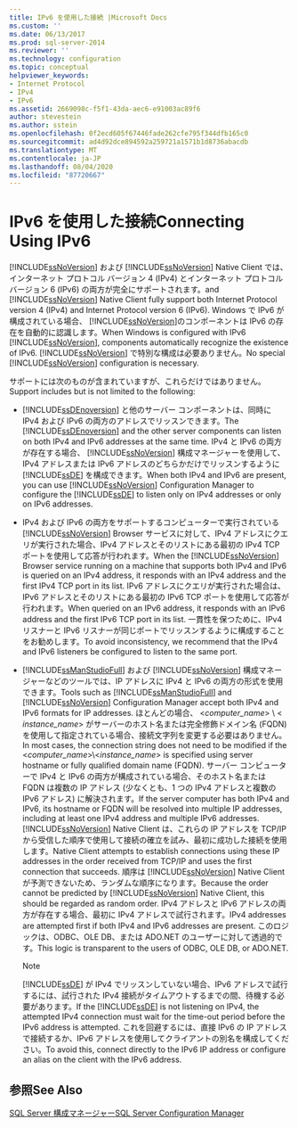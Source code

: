 ```yaml
---
title: IPv6 を使用した接続 |Microsoft Docs
ms.custom: ''
ms.date: 06/13/2017
ms.prod: sql-server-2014
ms.reviewer: ''
ms.technology: configuration
ms.topic: conceptual
helpviewer_keywords:
- Internet Protocol
- IPv4
- IPv6
ms.assetid: 2669098c-f5f1-43da-aec6-e91003ac89f6
author: stevestein
ms.author: sstein
ms.openlocfilehash: 0f2ecd605f67446fade262cfe795f344dfb165c0
ms.sourcegitcommit: ad4d92dce894592a259721a1571b1d8736abacdb
ms.translationtype: MT
ms.contentlocale: ja-JP
ms.lasthandoff: 08/04/2020
ms.locfileid: "87720667"
---
```

# <a name="connecting-using-ipv6"></a><span data-ttu-id="4c331-102">IPv6 を使用した接続</span><span class="sxs-lookup"><span data-stu-id="4c331-102">Connecting Using IPv6</span></span>
  [!INCLUDE[ssNoVersion](../../includes/ssnoversion-md.md)] <span data-ttu-id="4c331-103">および [!INCLUDE[ssNoVersion](../../includes/ssnoversion-md.md)] Native Client では、インターネット プロトコル バージョン 4 (IPv4) とインターネット プロトコル バージョン 6 (IPv6) の両方が完全にサポートされます。</span><span class="sxs-lookup"><span data-stu-id="4c331-103">and [!INCLUDE[ssNoVersion](../../includes/ssnoversion-md.md)] Native Client fully support both Internet Protocol version 4 (IPv4) and Internet Protocol version 6 (IPv6).</span></span> <span data-ttu-id="4c331-104">Windows で IPv6 が構成されている場合、 [!INCLUDE[ssNoVersion](../../includes/ssnoversion-md.md)]のコンポーネントは IPv6 の存在を自動的に認識します。</span><span class="sxs-lookup"><span data-stu-id="4c331-104">When Windows is configured with IPv6 [!INCLUDE[ssNoVersion](../../includes/ssnoversion-md.md)], components automatically recognize the existence of IPv6.</span></span> <span data-ttu-id="4c331-105">[!INCLUDE[ssNoVersion](../../includes/ssnoversion-md.md)] で特別な構成は必要ありません。</span><span class="sxs-lookup"><span data-stu-id="4c331-105">No special [!INCLUDE[ssNoVersion](../../includes/ssnoversion-md.md)] configuration is necessary.</span></span>  
  
 <span data-ttu-id="4c331-106">サポートには次のものが含まれていますが、これらだけではありません。</span><span class="sxs-lookup"><span data-stu-id="4c331-106">Support includes but is not limited to the following:</span></span>  
  
-   <span data-ttu-id="4c331-107">[!INCLUDE[ssDEnoversion](../../includes/ssdenoversion-md.md)] と他のサーバー コンポーネントは、同時に IPv4 および IPv6 の両方のアドレスでリッスンできます。</span><span class="sxs-lookup"><span data-stu-id="4c331-107">The [!INCLUDE[ssDEnoversion](../../includes/ssdenoversion-md.md)] and the other server components can listen on both IPv4 and IPv6 addresses at the same time.</span></span> <span data-ttu-id="4c331-108">IPv4 と IPv6 の両方が存在する場合、 [!INCLUDE[ssNoVersion](../../includes/ssnoversion-md.md)] 構成マネージャーを使用して、IPv4 アドレスまたは IPv6 アドレスのどちらかだけでリッスンするように [!INCLUDE[ssDE](../../includes/ssde-md.md)] を構成できます。</span><span class="sxs-lookup"><span data-stu-id="4c331-108">When both IPv4 and IPv6 are present, you can use [!INCLUDE[ssNoVersion](../../includes/ssnoversion-md.md)] Configuration Manager to configure the [!INCLUDE[ssDE](../../includes/ssde-md.md)] to listen only on IPv4 addresses or only on IPv6 addresses.</span></span>  
  
-   <span data-ttu-id="4c331-109">IPv4 および IPv6 の両方をサポートするコンピューターで実行されている [!INCLUDE[ssNoVersion](../../includes/ssnoversion-md.md)] Browser サービスに対して、IPv4 アドレスにクエリが実行された場合、IPv4 アドレスとそのリストにある最初の IPv4 TCP ポートを使用して応答が行われます。</span><span class="sxs-lookup"><span data-stu-id="4c331-109">When the [!INCLUDE[ssNoVersion](../../includes/ssnoversion-md.md)] Browser service running on a machine that supports both IPv4 and IPv6 is queried on an IPv4 address, it responds with an IPv4 address and the first IPv4 TCP port in its list.</span></span> <span data-ttu-id="4c331-110">IPv6 アドレスにクエリが実行された場合は、IPv6 アドレスとそのリストにある最初の IPv6 TCP ポートを使用して応答が行われます。</span><span class="sxs-lookup"><span data-stu-id="4c331-110">When queried on an IPv6 address, it responds with an IPv6 address and the first IPv6 TCP port in its list.</span></span> <span data-ttu-id="4c331-111">一貫性を保つために、IPv4 リスナーと IPv6 リスナーが同じポートでリッスンするように構成することをお勧めします。</span><span class="sxs-lookup"><span data-stu-id="4c331-111">To avoid inconsistency, we recommend that the IPv4 and IPv6 listeners be configured to listen to the same port.</span></span>  
  
-   <span data-ttu-id="4c331-112">[!INCLUDE[ssManStudioFull](../../includes/ssmanstudiofull-md.md)] および [!INCLUDE[ssNoVersion](../../includes/ssnoversion-md.md)] 構成マネージャーなどのツールでは、IP アドレスに IPv4 と IPv6 の両方の形式を使用できます。</span><span class="sxs-lookup"><span data-stu-id="4c331-112">Tools such as [!INCLUDE[ssManStudioFull](../../includes/ssmanstudiofull-md.md)] and [!INCLUDE[ssNoVersion](../../includes/ssnoversion-md.md)] Configuration Manager accept both IPv4 and IPv6 formats for IP addresses.</span></span> <span data-ttu-id="4c331-113">ほとんどの場合、 \<*computer_name*> \\ < *instance_name*> がサーバーのホスト名または完全修飾ドメイン名 (FQDN) を使用して指定されている場合、接続文字列を変更する必要はありません。</span><span class="sxs-lookup"><span data-stu-id="4c331-113">In most cases, the connection string does not need to be modified if the \<*computer_name*>\\<*instance_name*> is specified using server hostname or fully qualified domain name (FQDN).</span></span> <span data-ttu-id="4c331-114">サーバー コンピューターで IPv4 と IPv6 の両方が構成されている場合、そのホスト名または FQDN は複数の IP アドレス (少なくとも、1 つの IPv4 アドレスと複数の IPv6 アドレス) に解決されます。</span><span class="sxs-lookup"><span data-stu-id="4c331-114">If the server computer has both IPv4 and IPv6, its hostname or FQDN will be resolved into multiple IP addresses, including at least one IPv4 address and multiple IPv6 addresses.</span></span> [!INCLUDE[ssNoVersion](../../includes/ssnoversion-md.md)] <span data-ttu-id="4c331-115">Native Client は、これらの IP アドレスを TCP/IP から受信した順序で使用して接続の確立を試み、最初に成功した接続を使用します。</span><span class="sxs-lookup"><span data-stu-id="4c331-115">Native Client attempts to establish connections using these IP addresses in the order received from TCP/IP and uses the first connection that succeeds.</span></span> <span data-ttu-id="4c331-116">順序は [!INCLUDE[ssNoVersion](../../includes/ssnoversion-md.md)] Native Client が予測できないため、ランダムな順序になります。</span><span class="sxs-lookup"><span data-stu-id="4c331-116">Because the order cannot be predicted by [!INCLUDE[ssNoVersion](../../includes/ssnoversion-md.md)] Native Client, this should be regarded as random order.</span></span> <span data-ttu-id="4c331-117">IPv4 アドレスと IPv6 アドレスの両方が存在する場合、最初に IPv4 アドレスで試行されます。</span><span class="sxs-lookup"><span data-stu-id="4c331-117">IPv4 addresses are attempted first if both IPv4 and IPv6 addresses are present.</span></span> <span data-ttu-id="4c331-118">このロジックは、ODBC、OLE DB、または ADO.NET のユーザーに対して透過的です。</span><span class="sxs-lookup"><span data-stu-id="4c331-118">This logic is transparent to the users of ODBC, OLE DB, or ADO.NET.</span></span>  
  
    > [!NOTE]  
    >  <span data-ttu-id="4c331-119">[!INCLUDE[ssDE](../../includes/ssde-md.md)] が IPv4 でリッスンしていない場合、IPv6 アドレスで試行するには、試行された IPv4 接続がタイムアウトするまでの間、待機する必要があります。</span><span class="sxs-lookup"><span data-stu-id="4c331-119">If the [!INCLUDE[ssDE](../../includes/ssde-md.md)] is not listening on IPv4, the attempted IPv4 connection must wait for the time-out period before the IPv6 address is attempted.</span></span> <span data-ttu-id="4c331-120">これを回避するには、直接 IPv6 の IP アドレスで接続するか、IPv6 アドレスを使用してクライアントの別名を構成してください。</span><span class="sxs-lookup"><span data-stu-id="4c331-120">To avoid this, connect directly to the IPv6 IP address or configure an alias on the client with the IPv6 address.</span></span>  
  
## <a name="see-also"></a><span data-ttu-id="4c331-121">参照</span><span class="sxs-lookup"><span data-stu-id="4c331-121">See Also</span></span>  
 [<span data-ttu-id="4c331-122">SQL Server 構成マネージャー</span><span class="sxs-lookup"><span data-stu-id="4c331-122">SQL Server Configuration Manager</span></span>](../../relational-databases/sql-server-configuration-manager.md)  
  
  
